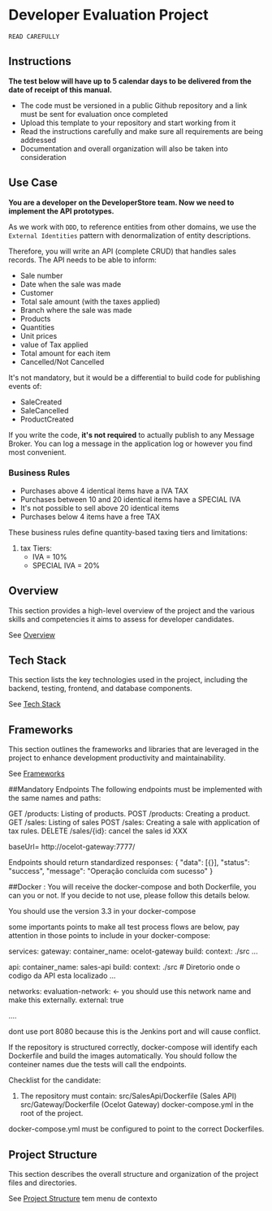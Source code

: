 # Developer Evaluation Project
 
`READ CAREFULLY`
 
## Instructions
**The test below will have up to 5 calendar days to be delivered from the date of receipt of this manual.**
 
- The code must be versioned in a public Github repository and a link must be sent for evaluation once completed
- Upload this template to your repository and start working from it
- Read the instructions carefully and make sure all requirements are being addressed
- Documentation and overall organization will also be taken into consideration
 
## Use Case
**You are a developer on the DeveloperStore team. Now we need to implement the API prototypes.**
 
As we work with `DDD`, to reference entities from other domains, we use the `External Identities` pattern with denormalization of entity descriptions.
 
Therefore, you will write an API (complete CRUD) that handles sales records. The API needs to be able to inform:
 
* Sale number
* Date when the sale was made
* Customer
* Total sale amount (with the taxes applied)
* Branch where the sale was made
* Products
* Quantities
* Unit prices
* value of Tax applied
* Total amount for each item
* Cancelled/Not Cancelled
 
It's not mandatory, but it would be a differential to build code for publishing events of:
* SaleCreated
* SaleCancelled
* ProductCreated
 
If you write the code, **it's not required** to actually publish to any Message Broker. You can log a message in the application log or however you find most convenient.
 
### Business Rules
 
* Purchases above 4 identical items have a IVA TAX
* Purchases between 10 and 20 identical items have a SPECIAL IVA
* It's not possible to sell above 20 identical items
* Purchases below 4 items have a free TAX
 
These business rules define quantity-based taxing tiers and limitations:
 
1. tax Tiers:
   - IVA = 10% 
   - SPECIAL IVA = 20%
 
## Overview
This section provides a high-level overview of the project and the various skills and competencies it aims to assess for developer candidates.
 
See [Overview](/overview.md)
 
## Tech Stack
This section lists the key technologies used in the project, including the backend, testing, frontend, and database components.
 
See [Tech Stack](/tech-stack.md)
 
## Frameworks
This section outlines the frameworks and libraries that are leveraged in the project to enhance development productivity and maintainability.
 
See [Frameworks](/frameworks.md)
 
<!--
## API Structure
This section includes links to the detailed documentation for the different API resources:
- [API General](./docs/general-api.md)
-->

##Mandatory Endpoints
The following endpoints must be implemented with the same names and paths:

GET /products: Listing of products.
POST /products: Creating a product.
GET /sales: Listing of sales
POST /sales: Creating a sale with application of tax rules.
DELETE /sales/{id}: cancel the sales id XXX

baseUrl= http://ocelot-gateway:7777/

Endpoints should return standardized responses:
{
  "data": [{}],
  "status": "success",
  "message": "Operação concluída com sucesso"
}

##Docker :
You will receive the docker-compose and both Dockerfile, you can you or not. If you decide to not use, please follow this details below.

You should use the version 3.3 in your docker-compose

some importants points to make all test process flows are below, pay attention in those points to include in your docker-compose:

services:
  gateway:
    container_name: ocelot-gateway
    build:
      context: ./src
...

  api:
    container_name: sales-api
    build:
      context: ./src  # Diretorio onde o codigo da API esta localizado
...

networks:
  evaluation-network:   <- you should use this network name and make this externally.
    external: true
	
....

dont use port 8080 because this is the Jenkins port and will cause conflict.
			
If the repository is structured correctly, docker-compose will identify each Dockerfile and build the images automatically.
You should follow the conteiner names due the tests will call the endpoints.

Checklist for the candidate:

1. The repository must contain:
	src/SalesApi/Dockerfile (Sales API)
	src/Gateway/Dockerfile (Ocelot Gateway)
	docker-compose.yml in the root of the project.
	
docker-compose.yml must be configured to point to the correct Dockerfiles.
 
## Project Structure
This section describes the overall structure and organization of the project files and directories.
 
See [Project Structure](/project-structure.md)
tem menu de contexto